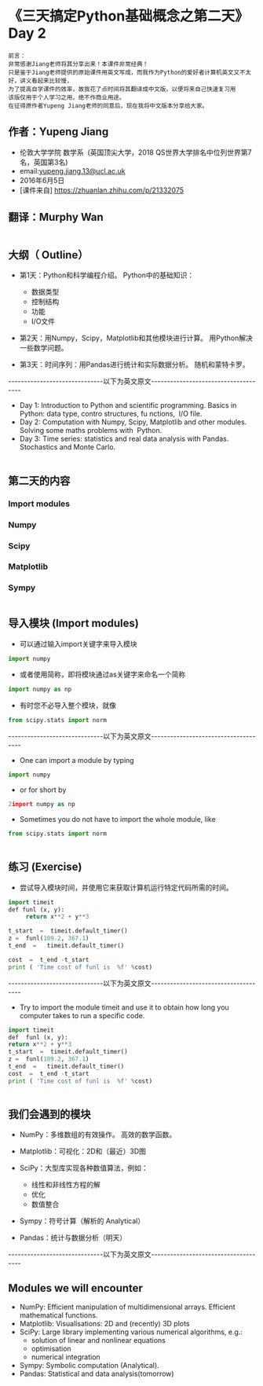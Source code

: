 


# 《三天搞定Python基础概念之第二天》 Day 2 

```
前言：
非常感谢Jiang老师将其分享出来！本课件非常经典！
只是鉴于Jiang老师提供的原始课件用英文写成，而我作为Python的爱好者计算机英文又不太好，讲义看起来比较慢，
为了提高自学课件的效率，故我花了点时间将其翻译成中文版，以便将来自己快速复习用
该版仅用于个人学习之用，绝不作商业用途。
在征得原作者Yupeng Jiang老师的同意后，现在我将中文版本分享给大家。

```
## 作者：Yupeng Jiang
* 伦敦大学学院 数学系  (英国顶尖大学，2018 QS世界大学排名中位列世界第7名，英国第3名)
* email:yupeng.jiang.13@ucl.ac.uk
* 2016年6月5日
* [课件来自] https://zhuanlan.zhihu.com/p/21332075
## 翻译：Murphy Wan

```python
```

## 大纲（ Outline）

* 第1天：Python和科学编程介绍。 Python中的基础知识：  
  - 数据类型  
  - 控制结构  
  - 功能  
  - I/O文件

* 第2天：用Numpy，Scipy，Matplotlib和其他模块进行计算。 用Python解决一些数学问题。

* 第3天：时间序列：用Pandas进行统计和实际数据分析。 随机和蒙特卡罗。

------------------------------以下为英文原文-------------------------------------

* Day 1: Introduction to Python and scientific programming. Basics in Python: data type, contro structures, fu nctions,  l/O file.
* Day 2: Computation with Numpy, Scipy, Matplotlib and other modules. Solving some maths problems with  Python.
* Day 3: Time series: statistics and real data analysis with Pandas. Stochastics and Monte Carlo.

```python

```

## 第二天的内容
### Import modules
### Numpy
### Scipy
### Matplotlib
### Sympy



```python
```

## 导入模块 (Import modules)

* 可以通过输入import关键字来导入模块

```python
import numpy
```

* 或者使用简称，即将模块通过as关键字来命名一个简称 

```python
import numpy as np
```


* 有时您不必导入整个模块，就像

```python
from scipy.stats import norm
```


------------------------------以下为英文原文-------------------------------------


* One can import a module by typing

```python
import numpy
```

* or for short by

```python
2import numpy as np
```

* Sometimes you do not have to import the whole module, like

```python
from scipy.stats import norm
```



```python
```


## 练习  (Exercise)

* 尝试导入模块时间，并使用它来获取计算机运行特定代码所需的时间。

```python
import timeit
def funl (x, y):      
     return x**2 + y**3

t_start  =  timeit.default_timer()
z =  funl(109.2, 367.1)
t_end  =   timeit.default_timer()

cost  =  t_end -t_start
print ( 'Time cost of funl is  %f' %cost)
```

------------------------------以下为英文原文-------------------------------------

* Try to import the module timeit and use it to obtain how long you computer takes to run a specific code.

```python
import timeit
def  funl (x, y):      
return x**2 + y**3
t_start  =  timeit.default_timer()
z =  funl(109.2, 367.1)
t_end  =   timeit.default_timer()
cost  =  t_end -t_start
print ( 'Time cost of funl is  %f' %cost)
```







```python
```

## 我们会遇到的模块

* NumPy：多维数组的有效操作。 高效的数学函数。
* Matplotlib：可视化：2D和（最近）3D图
* SciPy：大型库实现各种数值算法，例如：            
  - 线性和非线性方程的解
  - 优化
  - 数值整合

* Sympy：符号计算（解析的 Analytical）
* Pandas：统计与数据分析（明天）

------------------------------以下为英文原文-------------------------------------

## Modules we will encounter
* NumPy: Efficient manipulation of multidimensional arrays. Efficient mathematical functions.
* Matplotlib: Visualisations: 2D and (recently) 3D plots
* SciPy: Large library implementing various numerical algorithms, e.g.:
  - solution of linear and nonlinear equations           
  - optimisation           
  - numerical integration
* Sympy: Symbolic computation (Analytical).
* Pandas: Statistical and data analysis(tomorrow)


```python
```





```python
```




```python
```





```python
```




```python
```






```python
```





```python
```




```python
```





```python
```





```python
```






```python
```





```python
```






```python
```






```python
```






```python
```







```python
```







```python
```







```python
```






```python
```







```python
```







```python
```






```python
```







```python
```







```python
```







```python
```








```python
```









```python
```








```python
```








```python
```







```python
```



